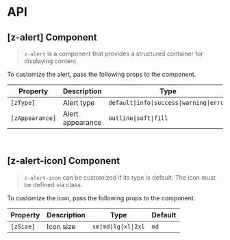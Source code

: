 # API

## [z-alert] <span class="api-type-label component">Component</span>

> `z-alert` is a component that provides a structured container for displaying content.

To customize the alert, pass the following props to the component.

| Property        | Description      | Type                                     | Default   |
| --------------- | ---------------- | ---------------------------------------- | --------- |
| `[zType]`       | Alert type       | `default\|info\|success\|warning\|error` | `default` |
| `[zAppearance]` | Alert appearance | `outline\|soft\|fill`                    | `outline` |

&nbsp;

## [z-alert-icon] <span class="api-type-label component">Component</span>

> `z-alert-icon` can be customized if its type is default. The icon must be defined via class.

To customize the icon, pass the following props to the component.

| Property  | Description | Type                  | Default |
| --------- | ----------- | --------------------- | ------- |
| `[zSize]` | Icon size   | `sm\|md\|lg\|xl\|2xl` | `md`    |
